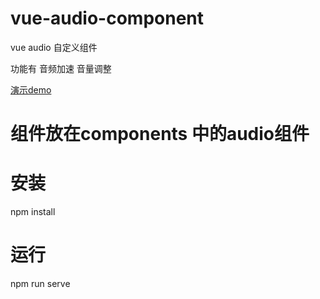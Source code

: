 # vue-audio-component
vue audio 自定义组件

功能有 音频加速 音量调整

[演示demo](https://donewenfu.github.io/vue-audio-component/)

# 组件放在components 中的audio组件

# 安装

npm install

# 运行
npm run serve



